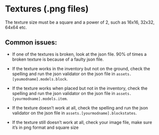 # Textures (.png files)
The texture size must be a square and a power of 2, such as 16x16, 32x32, 64x64 etc.

## Common issues:

  - If one of the textures is broken, look at the json file. 90% of times a broken texture is because of a faulty json file.

  - If the texture works in the inventory but not on the ground, check the spelling and run the json validator on the json file in `assets.[youmodname].models.block`.

  - If the texture works when placed but not in the inventory, check the spelling and run the json validator on the json file in `assets.[yourmodname].models.item`.

  - If the texture doesn’t work at all, check the spelling and run the json validator on the json file in `assets.[yourmodname].blockstates`.

  - If the texture still doesn’t work at all, check your image file, make sure it’s in png format and square size
